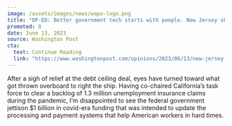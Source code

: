 ```yaml
---
image: /assets/images/news/wapo-logo.png
title: "OP-ED: Better government tech starts with people. New Jersey shows how."
promoted: 0
date: June 13, 2023
source: Washington Post
cta:
  text: Continue Reading
  link: "https://www.washingtonpost.com/opinions/2023/06/13/new-jersey-digital-unemployment-insurance/"
---
```


After a sigh of relief at the debt ceiling deal, eyes have turned toward what got thrown overboard to right the ship. Having co-chaired California’s task force to clear a backlog of 1.3 million unemployment insurance claims during the pandemic, I’m disappointed to see the federal government jettison $1 billion in covid-era funding that was intended to update the processing and payment systems that help American workers in hard times.
